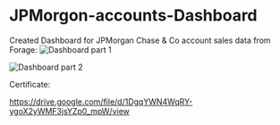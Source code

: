 # JPMorgon-accounts-Dashboard
Created Dashboard for JPMorgan Chase &amp; Co account sales data from Forage: 
![Dashboard part 1](https://github.com/UttamAdha96/JPMorgon-accounts-Dashboard/assets/101659796/48695d09-5669-46ad-8b70-916527cbe69f)

![Dashboard part 2](https://github.com/UttamAdha96/JPMorgon-accounts-Dashboard/assets/101659796/529fc595-84a8-495d-8ca3-c6079cea5862)


Certificate: 

https://drive.google.com/file/d/1DgqYWN4WqRY-ygoX2yWMF3jsYZp0_mpW/view

